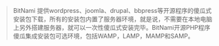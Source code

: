 > BitNami 提供wordpress、joomla、drupal、bbpress等开源程序的傻瓜式安装包下载，所有的安装包内置了服务器环境，就是说，不需要在本地电脑上另外搭建服务器，就可以一次性傻瓜式安装完毕。BitNami开源PHP程序傻瓜集成安装包可选环境，包括WAMP，LAMP，MAMP和SAMP。